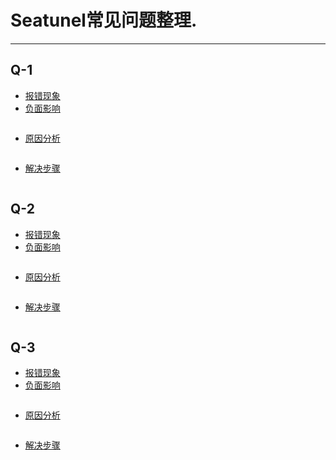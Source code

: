
# Seatunel常见问题整理.

---

## Q-1
- [报错现象]() </br>
- [负面影响]() </br>
```.text

```

- [原因分析]() </br>
```.text

```

- [解决步骤]() </br>
```.text

```

## Q-2
- [报错现象]() </br>
- [负面影响]() </br>
```.text

```

- [原因分析]() </br>
```.text

```

- [解决步骤]() </br>
```.text

```


## Q-3
- [报错现象]() </br>
- [负面影响]() </br>
```.text

```

- [原因分析]() </br>
```.text

```

- [解决步骤]() </br>
```.text

```